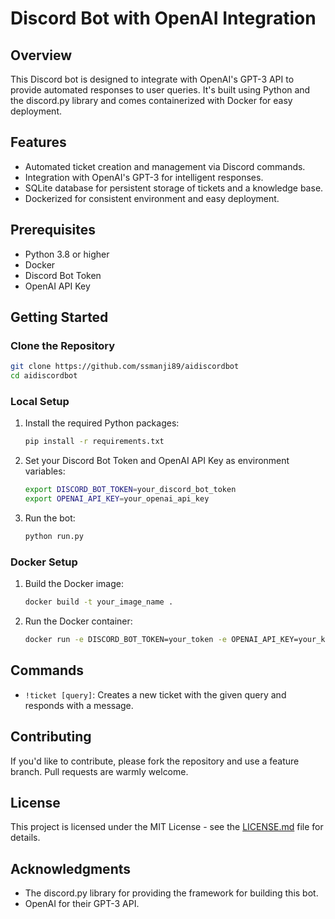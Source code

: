 
# Discord Bot with OpenAI Integration

## Overview

This Discord bot is designed to integrate with OpenAI's GPT-3 API to provide automated responses to user queries. 
It's built using Python and the discord.py library and comes containerized with Docker for easy deployment.

## Features

- Automated ticket creation and management via Discord commands.
- Integration with OpenAI's GPT-3 for intelligent responses.
- SQLite database for persistent storage of tickets and a knowledge base.
- Dockerized for consistent environment and easy deployment.

## Prerequisites

- Python 3.8 or higher
- Docker
- Discord Bot Token
- OpenAI API Key

## Getting Started

### Clone the Repository

```bash
git clone https://github.com/ssmanji89/aidiscordbot
cd aidiscordbot
```

### Local Setup

1. Install the required Python packages:
    ```bash
    pip install -r requirements.txt
    ```
2. Set your Discord Bot Token and OpenAI API Key as environment variables:
    ```bash
    export DISCORD_BOT_TOKEN=your_discord_bot_token
    export OPENAI_API_KEY=your_openai_api_key
    ```
3. Run the bot:
    ```bash
    python run.py
    ```

### Docker Setup

1. Build the Docker image:
    ```bash
    docker build -t your_image_name .
    ```
2. Run the Docker container:
    ```bash
    docker run -e DISCORD_BOT_TOKEN=your_token -e OPENAI_API_KEY=your_key your_image_name
    ```

## Commands

- `!ticket [query]`: Creates a new ticket with the given query and responds with a message.

## Contributing

If you'd like to contribute, please fork the repository and use a feature branch. Pull requests are warmly welcome.

## License

This project is licensed under the MIT License - see the [LICENSE.md](LICENSE.md) file for details.

## Acknowledgments

- The discord.py library for providing the framework for building this bot.
- OpenAI for their GPT-3 API.

